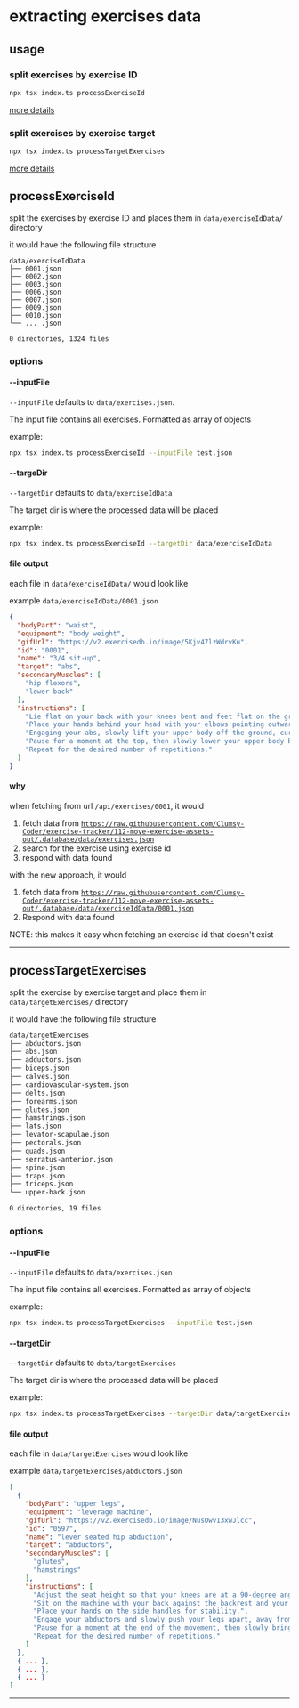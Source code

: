 # extracting exercises data

## usage

### split exercises by exercise ID

<!--
obtained from
- https://stackoverflow.com/a/73246141/3053548
-->
```bash
npx tsx index.ts processExerciseId 
```
[more details](#processexerciseid)

### split exercises by exercise target

```bash
npx tsx index.ts processTargetExercises
```

[more details](#processtargetexercises)

## processExerciseId

split the exercises by exercise ID and places them in `data/exerciseIdData/` directory

it would have the following file structure

```
data/exerciseIdData
├── 0001.json
├── 0002.json
├── 0003.json
├── 0006.json
├── 0007.json
├── 0009.json
├── 0010.json
└── ... .json

0 directories, 1324 files
```

### options

#### --inputFile

`--inputFile` defaults to `data/exercises.json`. 

The input file contains all exercises. Formatted as array of objects

example:
```bash
npx tsx index.ts processExerciseId --inputFile test.json
```

#### --targeDir

`--targetDir` defaults to `data/exerciseIdData`

The target dir is where the processed data will be placed

example:
```bash
npx tsx index.ts processExerciseId --targetDir data/exerciseIdData
```

#### file output

each file in `data/exerciseIdData/` would look like

example `data/exerciseIdData/0001.json`
```json
{
  "bodyPart": "waist",
  "equipment": "body weight",
  "gifUrl": "https://v2.exercisedb.io/image/5Kjv47lzWdrvKu",
  "id": "0001",
  "name": "3/4 sit-up",
  "target": "abs",
  "secondaryMuscles": [
    "hip flexors",
    "lower back"
  ],
  "instructions": [
    "Lie flat on your back with your knees bent and feet flat on the ground.",
    "Place your hands behind your head with your elbows pointing outwards.",
    "Engaging your abs, slowly lift your upper body off the ground, curling forward until your torso is at a 45-degree angle.",
    "Pause for a moment at the top, then slowly lower your upper body back down to the starting position.",
    "Repeat for the desired number of repetitions."
  ]
}

```
#### why

when fetching from url `/api/exercises/0001`, it would

1. fetch data from [`https://raw.githubusercontent.com/Clumsy-Coder/exercise-tracker/112-move-exercise-assets-out/.database/data/exercises.json`](https://raw.githubusercontent.com/Clumsy-Coder/exercise-tracker/112-move-exercise-assets-out/.database/data/exercises.json)
2. search for the exercise using exercise id
3. respond with data found

with the new approach, it would

1. fetch data from [`https://raw.githubusercontent.com/Clumsy-Coder/exercise-tracker/112-move-exercise-assets-out/.database/data/exerciseIdData/0001.json`](https://raw.githubusercontent.com/Clumsy-Coder/exercise-tracker/112-move-exercise-assets-out/.database/data/exerciseIdData/0001.json)
2. Respond with data found

NOTE: this makes it easy when fetching an exercise id that doesn't exist

---

## processTargetExercises

split the exercise by exercise target and place them in `data/targetExercises/` directory

it would have the following file structure

```bash
data/targetExercises
├── abductors.json
├── abs.json
├── adductors.json
├── biceps.json
├── calves.json
├── cardiovascular-system.json
├── delts.json
├── forearms.json
├── glutes.json
├── hamstrings.json
├── lats.json
├── levator-scapulae.json
├── pectorals.json
├── quads.json
├── serratus-anterior.json
├── spine.json
├── traps.json
├── triceps.json
└── upper-back.json

0 directories, 19 files
```

### options

#### --inputFile

`--inputFile` defaults to `data/exercises.json`

The input file contains all exercises. Formatted as array of objects

example:
```bash
npx tsx index.ts processTargetExercises --inputFile test.json
```

#### --targetDir

`--targetDir` defaults to `data/targetExercises`

The target dir is where the processed data will be placed

example:
```bash
npx tsx index.ts processTargetExercises --targetDir data/targetExercises
```
#### file output

each file in `data/targetExercises` would look like

example `data/targetExercises/abductors.json`
```json
[
  {
    "bodyPart": "upper legs",
    "equipment": "leverage machine",
    "gifUrl": "https://v2.exercisedb.io/image/NusOwv13xwJlcc",
    "id": "0597",
    "name": "lever seated hip abduction",
    "target": "abductors",
    "secondaryMuscles": [
      "glutes",
      "hamstrings"
    ],
    "instructions": [
      "Adjust the seat height so that your knees are at a 90-degree angle.",
      "Sit on the machine with your back against the backrest and your feet on the footrests.",
      "Place your hands on the side handles for stability.",
      "Engage your abductors and slowly push your legs apart, away from the midline of your body.",
      "Pause for a moment at the end of the movement, then slowly bring your legs back together to the starting position.",
      "Repeat for the desired number of repetitions."
    ]
  },
  { ... },
  { ... },
  { ... }
]

```
---

